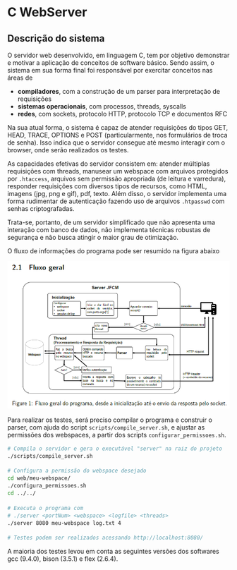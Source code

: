 # C WebServer

## Descrição do sistema

O servidor web desenvolvido, em linguagem C, tem por objetivo demonstrar e motivar a aplicação de conceitos de software básico. Sendo assim, o sistema em sua forma final foi responsável por exercitar conceitos nas áreas de

- **compiladores**, com a construção de um parser para interpretação de requisições
- **sistemas operacionais**, com processos, threads, syscalls
- **redes**, com sockets, protocolo HTTP, protocolo TCP e documentos RFC

Na sua atual forma, o sistema é capaz de atender requisições do tipos GET, HEAD, TRACE, OPTIONS e POST (particularmente, nos formulários de troca de senha). Isso indica que o servidor consegue até mesmo interagir com o browser, onde serão realizados os testes.

As capacidades efetivas do servidor consistem em: atender múltiplas requisições com threads, manusear um webspace com arquivos protegidos por `.htaccess`, arquivos sem permissão apropriada (de leitura e varredura), responder requisições com diversos tipos de recursos, como HTML, imagens (jpg, png e gif), pdf, texto. Além disso, o servidor implementa uma forma rudimentar de autenticação fazendo uso de arquivos `.htpasswd` com senhas criptografadas.

Trata-se, portanto, de um servidor simplificado que não apresenta uma interação com banco de dados, não implementa técnicas robustas de segurança e não busca atingir o maior grau de otimização.

O fluxo de informações do programa pode ser resumido na figura abaixo

![fluxo_geral](imgs/fluxo_geral.png)

Para realizar os testes, será preciso compilar o programa e construir o parser, com ajuda do script `scripts/compile_server.sh`, e ajustar as permissões dos webspaces, a partir dos scripts `configurar_permissoes.sh`.

```bash
# Compila o servidor e gera o executável "server" na raiz do projeto
./scripts/compile_server.sh 

# Configura a permissão do webspace desejado
cd web/meu-webspace/
./configura_permissoes.sh
cd ../../

# Executa o programa com
# ./server <portNum> <webspace> <logfile> <threads>
./server 8080 meu-webspace log.txt 4

# Testes podem ser realizados acessando http://localhost:8080/
```

A maioria dos testes levou em conta as seguintes versões dos softwares gcc (9.4.0), bison (3.5.1) e flex (2.6.4).